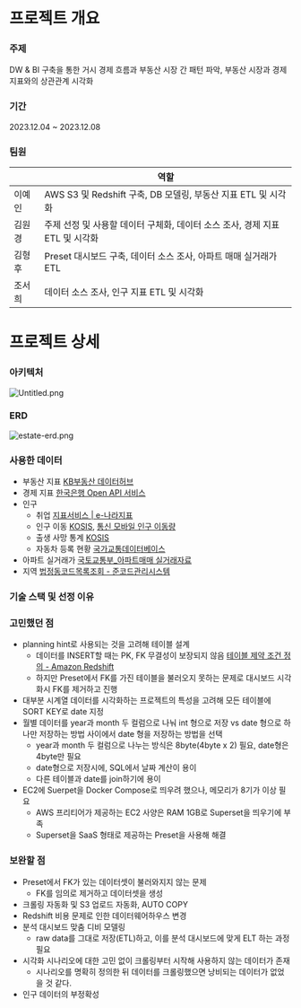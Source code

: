 # 프로젝트 개요

### 주제
DW & BI 구축을 통한 거시 경제 흐름과 부동산 시장 간 패턴 파악, 부동산 시장과 경제지표와의 상관관계 시각화
### 기간
2023.12.04 ~ 2023.12.08
### 팀원
|  | 역할                        |
| --- |---------------------------|
| 이예인 | AWS S3 및 Redshift 구축, DB 모델링, 부동산 지표 ETL 및 시각화|
| 김원경 | 주제 선정 및 사용할 데이터 구체화, 데이터 소스 조사, 경제 지표 ETL 및 시각화|
| 김형후 | Preset 대시보드 구축, 데이터 소스 조사, 아파트 매매 실거래가 ETL|
| 조서희 | 데이터 소스 조사, 인구 지표 ETL 및 시각화|

# 프로젝트 상세
### 아키텍처
![Untitled.png](..%2F..%2FDownloads%2FUntitled.png)
### ERD
![estate-erd.png](..%2F..%2FDownloads%2Festate-erd.png)
### 사용한 데이터
- 부동산 지표
  [KB부동산 데이터허브](https://data.kbland.kr/)
- 경제 지표
  [한국은행 Open API 서비스](https://ecos.bok.or.kr/api/#/DevGuide/StatisticalCodeSearch)
- 인구 
  - 취업
    [지표서비스 | e-나라지표](https://www.index.go.kr/unity/potal/main/EachDtlPageDetail.do?idx_cd=1063)
  - 인구 이동 [KOSIS](https://kosis.kr/statHtml/statHtml.do?orgId=101&tblId=DT_1B26001_A01&conn_path=I2), 
[통신 모바일 인구 이동량](http://bigdata.kostat.go.kr/foresight/mobMoventSido.do?isBigmain=y)
  - 출생 사망 통계 [KOSIS](https://kosis.kr/statHtml/statHtml.do?orgId=101&tblId=DT_1B8000G)
  - 자동차 등록 현황 [국가교통데이터베이스](https://www.ktdb.go.kr/www/selectTrnsportTreeView.do?key=32)
- 아파트 실거래가 [국토교통부_아파트매매 실거래자료](https://www.data.go.kr/data/15058747/openapi.do)
- 지역 [법정동코드목록조회 - 준코드관리시스템](https://www.code.go.kr/stdcode/regCodeL.do)
### 기술 스택 및 선정 이유
### 고민했던 점
- planning hint로 사용되는 것을 고려해 테이블 설계
    - 데이터를 INSERT할 때는 PK, FK 무결성이 보장되지 않음
      [테이블 제약 조건 정의 - Amazon Redshift](https://docs.aws.amazon.com/ko_kr/redshift/latest/dg/t_Defining_constraints.html)
    - 하지만 Preset에서 FK를 가진 테이블을 불러오지 못하는 문제로 대시보드 시각화시 FK를 제거하고 진행
- 대부분 시계열 데이터를 시각화하는 프로젝트의 특성을 고려해 모든 테이블에 SORT KEY로 date 지정
- 월별 데이터를 year과 month 두 컬럼으로 나눠 int 형으로 저장 vs date 형으로 하나만 저장하는 방법 사이에서 date 형을 저장하는 방법을 선택
    - year과 month 두 컬럼으로 나누는 방식은 8byte(4byte x 2) 필요, date형은 4byte만 필요
    - date형으로 저장시에, SQL에서 날짜 계산이 용이
    - 다른 테이블과 date를 join하기에 용이
- EC2에 Suerpet을 Docker Compose로 띄우려 했으나, 메모리가 8기가 이상 필요
    - AWS 프리티어가 제공하는 EC2 사양은 RAM 1GB로 Superset을 띄우기에 부족
    - Superset을 SaaS 형태로 제공하는 Preset을 사용해 해결
### 보완할 점
- Preset에서 FK가 있는 데이터셋이 불러와지지 않는 문제
    - FK를 임의로 제거하고 데이터셋을 생성
- 크롤링 자동화 및 S3 업로드 자동화, AUTO COPY
- Redshift 비용 문제로 인한 데이터웨어하우스 변경
- 분석 대시보드 맞춤 디비 모델링
    - raw data를 그대로 저장(ETL)하고, 이를 분석 대시보드에 맞게 ELT 하는 과정 필요
- 시각화 시나리오에 대한 고민 없이 크롤링부터 시작해 사용하지 않는 데이터가 존재
    - 시나리오를 명확히 정의한 뒤 데이터를 크롤링했으면 낭비되는 데이터가 없었을 것 같다.
- 인구 데이터의 부정확성